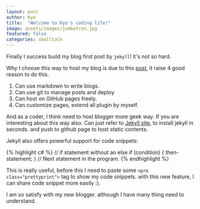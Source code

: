 ```yaml
---
layout: post
author: Kyo
title:  "Welcome to Kyo's coding life!"
image: assets/images/jumbotron.jpg
featured: false
categories: smalltalk
---
```

Finally I success build my blog first post by `jekyll`! it's not so hard.

Why I choose this way to host my blog is due to this [post][outlink1], it raise 4 good reason to do this.

1. Can use markdown to write blogs.
2. Can use git to manage posts and deploy
3. Can host on GitHub pages freely.
4. Can customize pages, extend all plugin by myself.

And as a coder, I think need to host blogger more geek way. If you are interesting about this way also. 
Can just refer to [Jekyll site][jekyll-site], to install jekyll in seconds. and push to github page to host static contents. 

Jekyll also offers powerful support for code snippets:

{% highlight c# %}
// if statement without an else
if (condition)
{
    then-statement;
}
// Next statement in the program.
{% endhighlight %}

This is really useful, before this I need to paste some `<pre class="prettyprint">` tag to show my code snippets. with this new feature, I can share code snippet more easily :).

I am so satisfy with my new blogger. although I have many thing need to understand.

[jekyll-site]: https://jekyllrb.com/
[outlink1]: http://xareelee.github.io/tech_note/2015/07/23/%E4%BD%BF%E7%94%A8-GitHub-Pages-%E5%92%8C-Jekyll-%E4%BE%86%E5%BB%BA%E7%AB%8B-Blog.html
